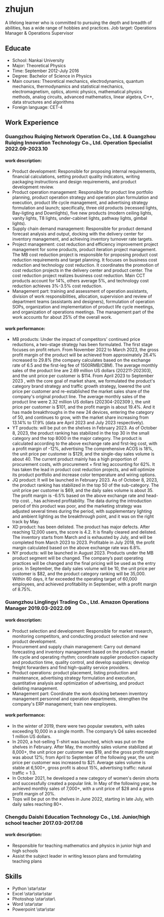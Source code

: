 # zhujun
A lifelong learner who is committed to pursuing the depth and breadth of abilities, has a wide range of hobbies and practices.
Job target: Operations Manager & Operations Supervisor
## Educate
- School: Nankai University
- Major: Theoretical Physics
- Time: September 2012-July 2016
- Degree: Bachelor of Science in Physics
- Main courses: Theoretical mechanics, electrodynamics, quantum mechanics, thermodynamics and statistical mechanics, electromagnetism, optics, atomic physics, mathematical physics methods, analog circuits, advanced mathematics, linear algebra, C++, data structures and algorithms
- Foreign language: CET-4
## Work Experience
### Guangzhou Ruiqing Network Operation Co., Ltd. & Guangzhou Ruiqing Innovation Technology Co., Ltd. Operation Specialist 2022.09-2023.10 
#### work description:
- Product development: Responsible for proposing internal requirements, financial calculations, setting product quality indicators, writing packaging instructions and design requirements, and product development review.
- Product operation management: Responsible for product line portfolio planning, product operation strategy and operation plan formulation and execution, product life cycle management, and advertising strategy formulation and launch; specifically, three old products (recessed lights, Bay-ligting and Downlights), five new products (modern ceiling lights, vanity lights, T8 lights, under-cabinet lights, pathway lights, gimbal lights).
- Supply chain demand management: Responsible for product demand forecast analysis and output, docking with the delivery center for inventory management, and achieving inventory turnover rate targets.
- Project management: cost reduction and efficiency improvement project management for some products, product iteration project management. The MB cost reduction project is responsible for proposing product cost reduction requirements and target planning. It focuses on business cost reduction and technology cost reduction. It coordinates the promotion of cost reduction projects in the delivery center and product center. The cost reduction project realizes business cost reduction. Main CCT products account for 14%, others average 5%, and technology cost reduction achieves 3%-3.5% cost reduction.
- Management part: training and assessment of operation assistants, division of work responsibilities, allocation, supervision and review of department teams (assistants and designers), formulation of operation SOPs, organization and implementation of product life cycle meetings, and organization of operations meetings. The management part of the work accounts for about 25% of the overall work.
#### work performance:
- MB products: Under the impact of competitors' continued price reductions, a two-stage strategy has been formulated. The first stage focuses on profit return. From November 2022 to March 2023, the gross profit margin of the product will be achieved from approximately 26.4% increased to 29.8% (the company calculates based on the exchange rate of 6.5 and the first-leg fee of 1500RMB/CBM). The average monthly sales of the product line are 2.69 million US dollars (202211-202303), and the unit price per customer is $114. From April 2023 to September 2023 , with the core goal of market share, we formulated the product's category brand strategy and traffic growth strategy, lowered the unit price per customer and re-established the market sales share of the company's original product line. The average monthly sales of the product line were 2.32 million US dollars (202304-202309 ), the unit price per customer is $101, and the profit margin is about 19.4%. And it has made breakthroughs in the new 24 devices, entering the category of 50, and continues to grow, with the market share increasing from 13.14% to 17.9% (data are April 2023 and July 2023 respectively).
- YT products: will be put on the shelves in February 2023. As of October 8, 2023, the product ranking has stabilized in the top 30 in the small category and the top 8000 in the major category. The product is calculated according to the above exchange rate and first-leg cost, with a profit margin of -12%, advertising The comprehensive ACOS is 18%, the unit price per customer is $129, and the single-day sales volume is about 40. The current product mainly has a high proportion of procurement costs, with procurement + first leg accounting for 62%. It has taken the lead in product cost reduction projects, and will optimize its product portfolio and increase color temperature and wiring options.
- JQ product: It will be launched in February 2023. As of October 8, 2023, the product ranking has stabilized in the top 50 of the sub-category. The unit price per customer is $69, and the daily sales volume is about 35. The profit margin is -6.5% based on the above exchange rate and head-trip cost. , has achieved profitability. The data during the introduction period of this product was poor, and the marketing strategy was adjusted several times during the period, with supplementary lighting and ambient lighting as the breakthrough point, and it was on the right track by May.
- XD product: has been delisted. The product has major defects. After reaching 12,000 users, the score is 4.2. It is finally cleared and delisted. The inventory starts from March and is exhausted by July, and will be completed from March 2023 to 2023. Profitable in July 2018, the profit margin calculated based on the above exchange rate was 6.8%.
- NY products: will be launched in August 2023. Products under the MB product segment will be changed. The company’s past operating practices will be changed and the final pricing will be used as the entry price. In September, the daily sales volume will be 10, the unit price per customer is $82, and the product category ranking will be 35,000. Within 60 days, it far exceeded the operating target of 60,000 employees, and achieved profitability in September, with a profit margin of 8.75%.
### Guangzhou Linglingyi Trading Co., Ltd. Amazon Operations Manager 2019.03-2022.09
#### work description:
- Product selection and development: Responsible for market research, monitoring competitors, and conducting product selection and new product development.
- Procurement and supply chain management: Carry out demand forecasting and inventory management based on the product's market life cycle and operating rhythm; coordinate supplier production capacity and production time, quality control, and develop suppliers; develop freight forwarders and find high-quality service providers.
- Product operations: product placement, listing production and maintenance, advertising strategy formulation and execution, quantitative analysis and optimization of advertising, and product delisting management.
- Management part: Coordinate the work docking between inventory management personnel and operation departments, strengthen the company's ERP management; train new employees.
#### work performance:
- In the winter of 2019, there were two popular sweaters, with sales exceeding 10,000 in a single month. The company’s Q4 sales exceeded 1 million US dollars.
- In 2020, a hot-selling T-shirt was launched, which was put on the shelves in February. After May, the monthly sales volume stabilized at 8,000+, the unit price per customer was $19, and the gross profit margin was about 12%; from April to September of the following year, the unit price per customer was increased to $21. Average sales volume is stable at 6,500+, gross profit is about 15%, advertising traffic: natural traffic = 1:3.
- In October 2021, he developed a new category of women's denim shorts and successfully created a popular link. In May of the following year, he achieved monthly sales of 7,000+, with a unit price of $28 and a gross profit margin of 20%.
- Tops will be put on the shelves in June 2022, starting in late July, with daily sales reaching 80+.
### Chengdu Daishi Education Technology Co., Ltd. Junior/high school teacher 2017.03-2017.08 
#### work description:
- Responsible for teaching mathematics and physics in junior high and high schools
- Assist the subject leader in writing lesson plans and formulating teaching plans
## Skills
- Python \star\star
- Excel \star\star\star
- Photoshop \star\star\
- Word \star\star
- Powerpoint \star\star
